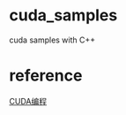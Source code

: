 # cuda_samples
cuda samples with C++

# reference

[CUDA编程](http://blog.csdn.net/sunmc1\204953974/article/details/51000970)